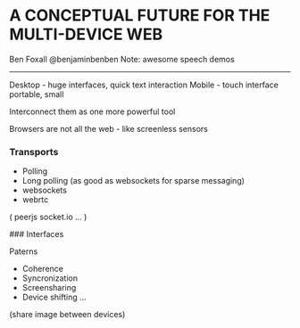 A CONCEPTUAL FUTURE FOR THE MULTI-DEVICE WEB
============================================

Ben Foxall
@benjaminbenben
Note: awesome speech demos

---


Desktop - huge interfaces, quick text interaction
Mobile - touch interface portable, small

Interconnect them as one more powerful tool

Browsers are not all the web - like screenless sensors

### Transports

- Polling
- Long polling (as good as websockets for sparse messaging)
- websockets
- webrtc

(
peerjs
socket.io
...
)

### Interfaces

Paterns

- Coherence
- Syncronization
- Screensharing
- Device shifting
...

(share image between devices)

